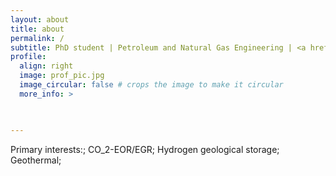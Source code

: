 ```yaml
---
layout: about
title: about
permalink: /
subtitle: PhD student | Petroleum and Natural Gas Engineering | <a href='https://www.cup.edu.cn/'>China University of Petroleum (Beijing)</a>.
profile:
  align: right
  image: prof_pic.jpg
  image_circular: false # crops the image to make it circular
  more_info: >
   


---
```


Primary interests:;
CO_2-EOR/EGR;
Hydrogen geological storage;
Geothermal;
